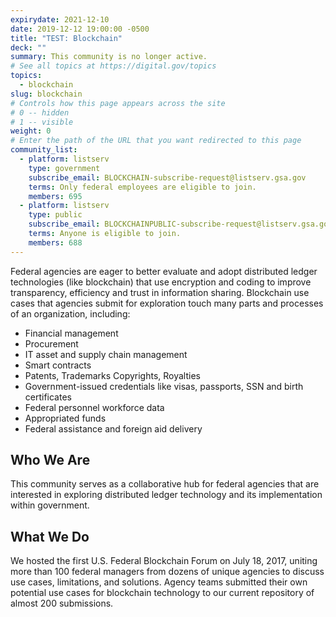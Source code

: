 ```yaml
---
expirydate: 2021-12-10
date: 2019-12-12 19:00:00 -0500
title: "TEST: Blockchain"
deck: ""
summary: This community is no longer active.
# See all topics at https://digital.gov/topics
topics:
  - blockchain
slug: blockchain
# Controls how this page appears across the site
# 0 -- hidden
# 1 -- visible
weight: 0
# Enter the path of the URL that you want redirected to this page
community_list:
  - platform: listserv
    type: government
    subscribe_email: BLOCKCHAIN-subscribe-request@listserv.gsa.gov
    terms: Only federal employees are eligible to join.
    members: 695
  - platform: listserv
    type: public
    subscribe_email: BLOCKCHAINPUBLIC-subscribe-request@listserv.gsa.gov
    terms: Anyone is eligible to join.
    members: 688
---
```


Federal agencies are eager to better evaluate and adopt distributed ledger technologies (like blockchain) that use encryption and coding to improve transparency, efficiency and trust in information sharing. Blockchain use cases that agencies submit for exploration touch many parts and processes of an organization, including:

- Financial management
- Procurement
- IT asset and supply chain management
- Smart contracts
- Patents, Trademarks Copyrights, Royalties
- Government-issued credentials like visas, passports, SSN and birth certificates
- Federal personnel workforce data
- Appropriated funds
- Federal assistance and foreign aid delivery

## Who We Are

This community serves as a collaborative hub for federal agencies that are interested in exploring distributed ledger technology and its implementation within government.

## What We Do

We hosted the first U.S. Federal Blockchain Forum on July 18, 2017, uniting more than 100 federal managers from dozens of unique agencies to discuss use cases, limitations, and solutions. Agency teams submitted their own potential use cases for blockchain technology to our current repository of almost 200 submissions.
